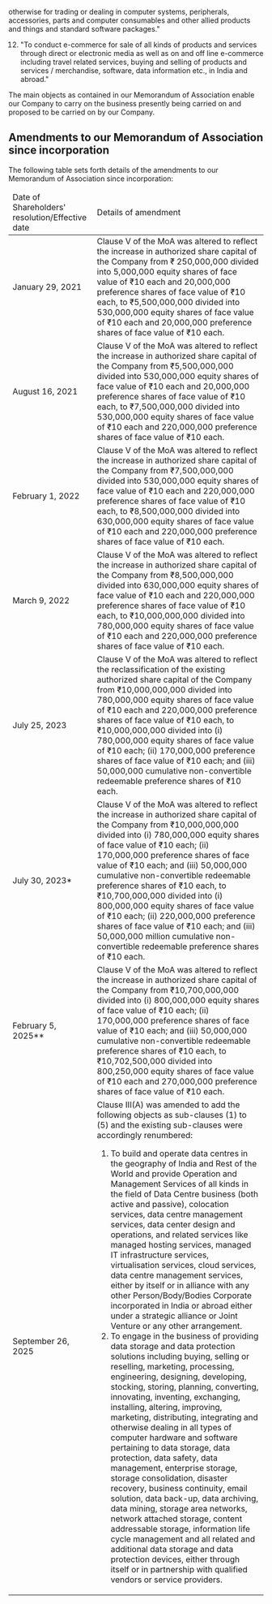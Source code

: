 otherwise for trading or dealing in computer systems, peripherals, accessories, parts and computer consumables and other allied products and things and standard software packages."

12. "To conduct e-commerce for sale of all kinds of products and services through direct or electronic media as well as on and off line e-commerce including travel related services, buying and selling of products and services / merchandise, software, data information etc., in India and abroad."

The main objects as contained in our Memorandum of Association enable our Company to carry on the business presently being carried on and proposed to be carried on by our Company.

## Amendments to our Memorandum of Association since incorporation

The following table sets forth details of the amendments to our Memorandum of Association since incorporation:

<table><thead><tr><td>Date of Shareholders' resolution/Effective date</td><td>Details of amendment</td></tr></thead><tbody><tr><td>January 29, 2021</td><td>Clause V of the MoA was altered to reflect the increase in authorized share capital of the Company from ₹ 250,000,000 divided into 5,000,000 equity shares of face value of ₹10 each and 20,000,000 preference shares of face value of ₹10 each, to ₹5,500,000,000 divided into 530,000,000 equity shares of face value of ₹10 each and 20,000,000 preference shares of face value of ₹10 each.</td></tr><tr><td>August 16, 2021</td><td>Clause V of the MoA was altered to reflect the increase in authorized share capital of the Company from ₹5,500,000,000 divided into 530,000,000 equity shares of face value of ₹10 each and 20,000,000 preference shares of face value of ₹10 each, to ₹7,500,000,000 divided into 530,000,000 equity shares of face value of ₹10 each and 220,000,000 preference shares of face value of ₹10 each.</td></tr><tr><td>February 1, 2022</td><td>Clause V of the MoA was altered to reflect the increase in authorized share capital of the Company from ₹7,500,000,000 divided into 530,000,000 equity shares of face value of ₹10 each and 220,000,000 preference shares of face value of ₹10 each, to ₹8,500,000,000 divided into 630,000,000 equity shares of face value of ₹10 each and 220,000,000 preference shares of face value of ₹10 each.</td></tr><tr><td>March 9, 2022</td><td>Clause V of the MoA was altered to reflect the increase in authorized share capital of the Company from ₹8,500,000,000 divided into 630,000,000 equity shares of face value of ₹10 each and 220,000,000 preference shares of face value of ₹10 each, to ₹10,000,000,000 divided into 780,000,000 equity shares of face value of ₹10 each and 220,000,000 preference shares of face value of ₹10 each.</td></tr><tr><td>July 25, 2023</td><td>Clause V of the MoA was altered to reflect the reclassification of the existing authorized share capital of the Company from ₹10,000,000,000 divided into 780,000,000 equity shares of face value of ₹10 each and 220,000,000 preference shares of face value of ₹10 each, to ₹10,000,000,000 divided into (i) 780,000,000 equity shares of face value of ₹10 each; (ii) 170,000,000 preference shares of face value of ₹10 each; and (iii) 50,000,000 cumulative non-convertible redeemable preference shares of ₹10 each.</td></tr><tr><td>July 30, 2023*</td><td>Clause V of the MoA was altered to reflect the increase in authorized share capital of the Company from ₹10,000,000,000 divided into (i) 780,000,000 equity shares of face value of ₹10 each; (ii) 170,000,000 preference shares of face value of ₹10 each; and (iii) 50,000,000 cumulative non-convertible redeemable preference shares of ₹10 each, to ₹10,700,000,000 divided into (i) 800,000,000 equity shares of face value of ₹10 each; (ii) 220,000,000 preference shares of face value of ₹10 each; and (iii) 50,000,000 million cumulative non-convertible redeemable preference shares of ₹10 each.</td></tr><tr><td>February 5, 2025**</td><td>Clause V of the MoA was altered to reflect the increase in authorized share capital of the Company from ₹10,700,000,000 divided into (i) 800,000,000 equity shares of face value of ₹10 each; (ii) 170,000,000 preference shares of face value of ₹10 each; and (iii) 50,000,000 cumulative non-convertible redeemable preference shares of ₹10 each, to ₹10,702,500,000 divided into 800,250,000 equity shares of face value of ₹10 each and 270,000,000 preference shares of face value of ₹10 each.</td></tr><tr><td>September 26, 2025</td><td>Clause III(A) was amended to add the following objects as sub-clauses (1) to (5) and the existing sub-clauses were accordingly renumbered:<ol><li>To build and operate data centres in the geography of India and Rest of the World and provide Operation and Management Services of all kinds in the field of Data Centre business (both active and passive), colocation services, data centre management services, data center design and operations, and related services like managed hosting services, managed IT infrastructure services, virtualisation services, cloud services, data centre management services, either by itself or in alliance with any other Person/Body/Bodies Corporate incorporated in India or abroad either under a strategic alliance or Joint Venture or any other arrangement.</li><li>To engage in the business of providing data storage and data protection solutions including buying, selling or reselling, marketing, processing, engineering, designing, developing, stocking, storing, planning, converting, innovating, inventing, exchanging, installing, altering, improving, marketing, distributing, integrating and otherwise dealing in all types of computer hardware and software pertaining to data storage, data protection, data safety, data management, enterprise storage, storage consolidation, disaster recovery, business continuity, email solution, data back-up, data archiving, data mining, storage area networks, network attached storage, content addressable storage, information life cycle management and all related and additional data storage and data protection devices, either through itself or in partnership with qualified vendors or service providers.</li></ol></td></tr></tbody></table>